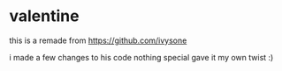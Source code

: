 # valentine
this is a remade from https://github.com/ivysone

i made a few changes to his code nothing special gave it my own twist :)
